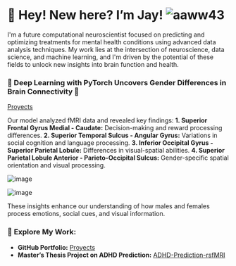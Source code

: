 # 👋 Hey! New here? I’m Jay!  ![aaww43](https://github.com/user-attachments/assets/5b3a704b-a517-4850-9358-a81a50fd5135) 


I'm a future computational neuroscientist focused on predicting and optimizing treatments for mental health conditions using advanced data analysis techniques. My work lies at the intersection of neuroscience, data science, and machine learning, and I'm driven by the potential of these fields to unlock new insights into brain function and health. 


### 🚀 Deep Learning with PyTorch Uncovers Gender Differences in Brain Connectivity 🧠

[Proyects]([https://github.com/lacomaofficial](https://github.com/lacomaofficial/Pytorch-Classifier-fMRI))

Our model analyzed fMRI data and revealed key findings:
**1. Superior Frontal Gyrus Medial - Caudate:** Decision-making and reward processing differences.
**2. Superior Temporal Sulcus - Angular Gyrus:** Variations in social cognition and language processing.
**3. Inferior Occipital Gyrus - Superior Parietal Lobule:** Differences in visual-spatial abilities.
**4. Superior Parietal Lobule Anterior - Parieto-Occipital Sulcus:** Gender-specific spatial orientation and visual processing.

![image](https://github.com/user-attachments/assets/5f6c93e1-10be-45ca-b032-32ff359d4b19)

![image](https://github.com/user-attachments/assets/b9e5f582-ed05-4470-a04e-4fd948d63196)


These insights enhance our understanding of how males and females process emotions, social cues, and visual information.



### 🔗 **Explore My Work:**
- **GitHub Portfolio:** [Proyects](https://github.com/lacomaofficial)
- **Master’s Thesis Project on ADHD Prediction:** [ADHD-Prediction-rsfMRI](https://github.com/lacomaofficial/ADHD-Prediction-rsfMRI)


